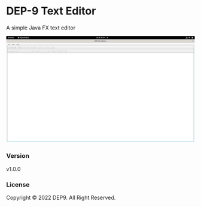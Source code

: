 # DEP-9 Text Editor

A simple Java FX text editor

![](asset/Text-Editor.png)

### Version
v1.0.0

### License
Copyright &copy; 2022 DEP9. All Right Reserved.

